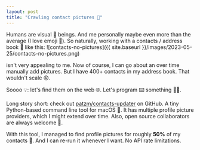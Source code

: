 ```yaml
---
layout: post
title: "Crawling contact pictures 👤"
---
```


Humans are visual 👀 beings.
And me personally maybe even more than the average (I love emoji 🙈).
So naturally, working with a contacts / address book 📔 like this:
![contacts-no-pictures]({{ site.baseurl }}/images/2023-05-25/contacts-no-pictures.png)

isn't very appealing to me.
Now of course, I can go about an over time manually add pictures.
But I have 400+ contacts in my address book.
That wouldn't scale 😞.

Soooo 💡: let's find them on the web 🌐.
Let's program ⌨️ something 🎉🙌.

Long story short: check out [patzm/contacts-updater](https://github.com/patzm/contacts-updater) on GitHub.
A tiny Python-based command line tool for macOS 🍏.
It has multiple profile picture providers, which I might extend over time.
Also, open source collaborators are always welcome 🤗.

With this tool, I managed to find profile pictures for roughly **50%** of my contacts 🚀.
And I can re-run it whenever I want.
No API rate limitations.
